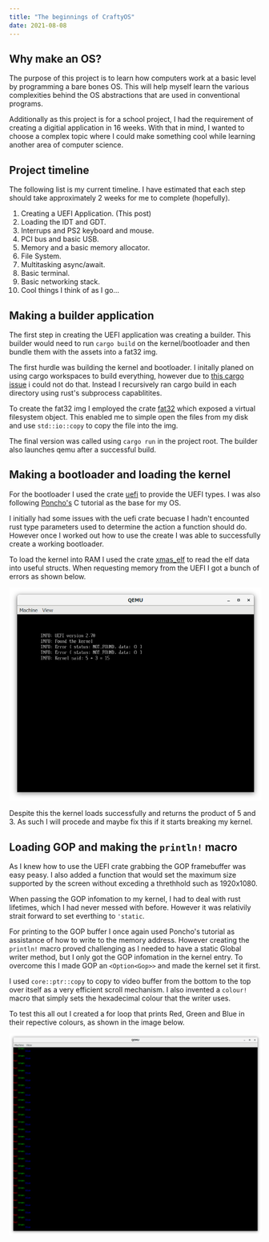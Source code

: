 ```yaml
---
title: "The beginnings of CraftyOS"
date: 2021-08-08
---
```


## Why make an OS?

The purpose of this project is to learn how computers work at a basic level by programming a bare bones OS. This will help myself learn the various complexities behind the OS abstractions that are used in conventional programs.

Additionally as this project is for a school project, I had the requirement of creating a digitial application in 16 weeks. With that in mind, I wanted to choose a complex topic where I could make something cool while learning another area of computer science.

## Project timeline

The following list is my current timeline. I have estimated that each step should take approximately 2 weeks for me to complete (hopefully).

1. Creating a UEFI Application. (This post)
2. Loading the IDT and GDT.
3. Interrups and PS2 keyboard and mouse.
4. PCI bus and basic USB.
5. Memory and a basic memory allocator.
6. File System.
7. Multitasking async/await.
8. Basic terminal.
9. Basic networking stack.
10. Cool things I think of as I go...

## Making a builder application

The first step in creating the UEFI application was creating a builder. This builder would need to run ```cargo build``` on the kernel/bootloader and then bundle them with the assets into a fat32 img.

The first hurdle was building the kernel and bootloader. I initally planed on using cargo workspaces to build everything, however due to [this cargo issue](https://github.com/rust-lang/cargo/issues/9451) i could not do that. Instead I recursively ran cargo build in each directory using rust's subprocess capablitites.

To create the fat32 img I employed the crate [fat32](https://crates.io/crates/fat32) which exposed a virtual filesystem object. This enabled me to simple open the files from my disk and use ```std::io::copy``` to copy the file into the img.

The final version was called using ```cargo run``` in the project root. The builder also launches qemu after a successful build.

## Making a bootloader and loading the kernel

For the bootloader I used the crate [uefi](https://crates.io/crates/uefi) to provide the UEFI types. I was also following [Poncho's](https://www.youtube.com/watch?v=mpPbKEeWIHU&list=PLxN4E629pPnJxCQCLy7E0SQY_zuumOVyZ) C tutorial as the base for my OS.

I initially had some issues with the uefi crate becuase I hadn't encounted rust type parameters used to determine the action a function should do. However once I worked out how to use the create I was able to successfully create a working bootloader.

To load the kernel into RAM I used the crate [xmas_elf](https://crates.io/crates/xmas_elf) to read the elf data into useful structs. When requesting memory from the UEFI I got a bunch of errors as shown below.

![bootloader screenshot](basic_bootloader.png "Bootloader screenshot")

Despite this the kernel loads successfully and returns the product of 5 and 3. As such I will procede and maybe fix this if it starts breaking my kernel.

## Loading GOP and making the ```println!``` macro

As I knew how to use the UEFI crate grabbing the GOP framebuffer was easy peasy. I also added a function that would set the maximum size supported by the screen without exceding a threthhold such as 1920x1080.

When passing the GOP infomation to my kernel, I had to deal with rust lifetimes, which I had never messed with before. However it was relativily strait forward to set everthing to ```'static```.

For printing to the GOP buffer I once again used Poncho's tutorial as assistance of how to write to the memory address. However creating the ```println!``` macro proved challenging as I needed to have a static Global writer method, but I only got the GOP infomation in the kernel entry. To overcome this I made GOP an ```<Option<Gop>>``` and made the kernel set it first.

I used ```core::ptr::copy``` to copy to video buffer from the bottom to the top over itself as a very efficient scroll mechanism. I also invented a ```colour!``` macro that simply sets the hexadecimal colour that the writer uses.

To test this all out I created a for loop that prints Red, Green and Blue in their repective colours, as shown in the image below.  

![kernel printing](rgb.png)
